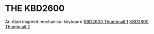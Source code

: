 # THE KBD2600
An Atari inspired mechanical keyboard
[KBD2600 Thumbnail 1](/RENDERS/Thumbnail.jpg)
[KBD2600 Thumbnail 2](/RENDERS/Thumbnail2.jpg)
